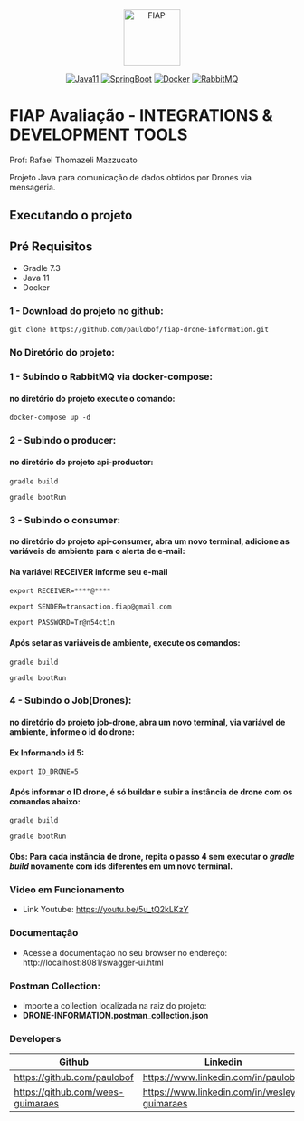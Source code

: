 <div align="center">
<a href="https://www.fiap.com.br" target="_blank">
    <img src="https://www.fiap.com.br/wp-content/themes/fiap2016/images/mobile/mba/vitrine/mba-logo.png" height="100px" alt="FIAP" class="center"/>
</a>

[![Java11](https://img.shields.io/badge/devel-Java-brightgreen)](https://docs.oracle.com/en/java/javase/11)
[![SpringBoot](https://img.shields.io/badge/framework-SpringBoot-brightgreen)](https://docs.spring.io/spring-boot/docs/current/reference/htmlsingle)
[![Docker](https://img.shields.io/badge/container-Docker-brightgreen)](https://www.docker.com)
[![RabbitMQ](https://img.shields.io/badge/messenger%20broker-RabbitMQ-brightgreen)](https://www.rabbitmq.com/)
</div>

# FIAP Avaliação - INTEGRATIONS & DEVELOPMENT TOOLS
Prof: Rafael Thomazeli Mazzucato


Projeto Java para comunicação de dados obtidos por Drones via mensageria.


## Executando o projeto

## Pré Requisitos

- Gradle 7.3
- Java 11
- Docker

### 1 - Download do projeto no github:

```
git clone https://github.com/paulobof/fiap-drone-information.git
```

### No Diretório do projeto:

### 1 - Subindo o RabbitMQ via docker-compose:
#### no diretório do projeto execute o comando:

 ~~~shell
docker-compose up -d
 ~~~

### 2 - Subindo o producer:
#### no diretório do projeto api-productor:

~~~shell
gradle build
~~~

~~~shell
gradle bootRun
~~~

### 3 - Subindo o consumer:
#### no diretório do projeto api-consumer, abra um novo terminal, adicione as variáveis de ambiente para o alerta de e-mail:
#### Na variável RECEIVER informe seu e-mail

~~~shell
export RECEIVER=****@****
~~~
~~~shell
export SENDER=transaction.fiap@gmail.com
~~~
~~~shell
export PASSWORD=Tr@n54ct1n
~~~

#### Após setar as variáveis de ambiente, execute os comandos:

~~~shell
gradle build
~~~

~~~shell
gradle bootRun
~~~


### 4 - Subindo o Job(Drones):
#### no diretório do projeto job-drone, abra um novo terminal, via variável de ambiente, informe o id do drone:
#### **Ex** Informando id 5:

~~~shell
export ID_DRONE=5
~~~

#### Após informar o ID drone, é só buildar e subir a instância de drone com os comandos abaixo:

~~~shell
gradle build
~~~

~~~shell
gradle bootRun
~~~


#### **Obs:** Para cada instância de drone, repita o passo 4 sem executar o **_gradle build_** novamente com ids diferentes em um novo terminal.

### Video em Funcionamento
- Link Youtube: 
  https://youtu.be/5u_tQ2kLKzY

### Documentação
- Acesse a documentação no seu browser no endereço:
  http://localhost:8081/swagger-ui.html

### Postman Collection:
- Importe a collection localizada na raiz do projeto: 
- **DRONE-INFORMATION.postman_collection.json**

### Developers
| Github                              | Linkedin                                      |
|-------------------------------------|-----------------------------------------------|
| https://github.com/paulobof         | https://www.linkedin.com/in/paulobof          |
| https://github.com/wees-guimaraes   | https://www.linkedin.com/in/wesley-guimaraes  |
